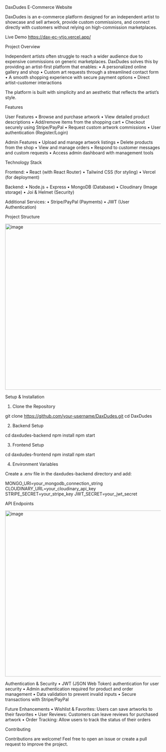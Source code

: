 DaxDudes E-Commerce Website

DaxDudes is an e-commerce platform designed for an independent artist to showcase and sell artwork, provide custom commissions, and connect directly with customers without relying on high-commission marketplaces.

Live Demo
https://dax-ec-ytjo.vercel.app/

Project Overview

Independent artists often struggle to reach a wider audience due to expensive commissions on generic marketplaces. DaxDudes solves this by providing an artist-first platform that enables:
	•	A personalized online gallery and shop
	•	Custom art requests through a streamlined contact form
	•	A smooth shopping experience with secure payment options
	•	Direct artist-customer interactions

The platform is built with simplicity and an aesthetic that reflects the artist’s style.

Features

User Features
	•	Browse and purchase artwork
	•	View detailed product descriptions
	•	Add/remove items from the shopping cart
	•	Checkout securely using Stripe/PayPal
	•	Request custom artwork commissions
	•	User authentication (Register/Login)

Admin Features
	•	Upload and manage artwork listings
	•	Delete products from the shop
	•	View and manage orders
	•	Respond to customer messages and custom requests
	•	Access admin dashboard with management tools

Technology Stack

Frontend:
	•	React (with React Router)
	•	Tailwind CSS (for styling)
	•	Vercel (for deployment)

Backend:
	•	Node.js + Express
	•	MongoDB (Database)
	•	Cloudinary (Image storage)
	•	Joi & Helmet (Security)

Additional Services:
	•	Stripe/PayPal (Payments)
	•	JWT (User Authentication)

Project Structure

<img width="535" alt="image" src="https://github.com/user-attachments/assets/0ba806cd-1804-4728-9518-7562d50b275b" />


Setup & Installation

1. Clone the Repository

git clone https://github.com/your-username/DaxDudes.git
cd DaxDudes

2. Backend Setup

cd daxdudes-backend
npm install
npm start

3. Frontend Setup

cd daxdudes-frontend
npm install
npm start

4. Environment Variables

Create a .env file in the daxdudes-backend directory and add:

MONGO_URI=your_mongodb_connection_string
CLOUDINARY_URL=your_cloudinary_api_key
STRIPE_SECRET=your_stripe_key
JWT_SECRET=your_jwt_secret

API Endpoints

<img width="535" alt="image" src="https://github.com/user-attachments/assets/d6045649-838c-4883-9715-4fffc24d89df" />


Authentication & Security
	•	JWT (JSON Web Token) authentication for user security
	•	Admin authentication required for product and order management
	•	Data validation to prevent invalid inputs
	•	Secure transactions with Stripe/PayPal

Future Enhancements
	•	Wishlist & Favorites: Users can save artworks to their favorites
	•	User Reviews: Customers can leave reviews for purchased artwork
	•	Order Tracking: Allow users to track the status of their orders

Contributing

Contributions are welcome! Feel free to open an issue or create a pull request to improve the project.

